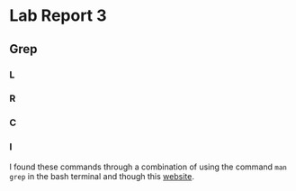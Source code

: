# Lab Report 3

## Grep

### L

### R

### C

### I

I found these commands through a combination of using the command `man grep` in the bash terminal and though this [website](https://www.thegeekstuff.com/2009/03/15-practical-unix-grep-command-examples/).
